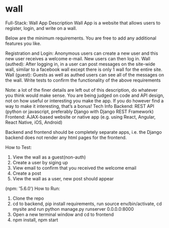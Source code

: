 # wall
Full-Stack: Wall App
Description
Wall App is a website that allows users to register, login, and write on a wall.

Below are the minimum requirements.  You are free to add any additional features you like.

Registration and Login: Anonymous users can create a new user and this new user receives a welcome e-mail. New users can then log in.
Wall (authed):  After logging in, in a user can post messages on the site-wide wall, similar to a facebook wall except there is only 1 wall for the entire site.  
Wall (guest): Guests as well as authed users can see all of the messages on the wall.
Write tests to confirm the functionality of the above requirements  

Note: a lot of the finer details are left out of this description, do whatever you think would make sense.  You are being judged on code and API design, not on how useful or interesting you make the app.  If you do however find a way to make it interesting, that’s a bonus!
Tech Info
Backend: REST API (python or javascript, preferably Django with Django REST Framework)
Frontend: AJAX-based website or native app (e.g. using React, Angular, React Native, iOS, Android)

Backend and frontend should be completely separate apps, i.e. the Django backend does not render any html pages for the frontend.

How to Test:
1. View the wall as a guest(non-auth)
2. Create a user by siging up
3. View email to confirm that you received the welcome email
4. Create a post
5. View the wall as a user, new post should appear

(npm: '5.6.0')
How to Run:
1. Clone the repo
2. cd to backend, pip install requirements, run source env/bin/activate, cd mysite and run python manage.py runserver 0.0.0.0:8000
3. Open a new terminal window and cd to frontend
4. npm install, npm start

